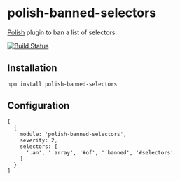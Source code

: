 # polish-banned-selectors
[Polish](https://github.com/brendanlacroix/polish-css) plugin to ban a list of selectors.

[![Build Status](https://travis-ci.org/brendanlacroix/polish-banned-selectors.svg?branch=master)](https://travis-ci.org/brendanlacroix/polish-banned-selectors)

## Installation
`npm install polish-banned-selectors`

## Configuration
```
[
  {
    module: 'polish-banned-selectors',
    severity: 2,
    selectors: [
      '.an', '.array', '#of', '.banned', '#selectors'
    ]
  }
]
```
